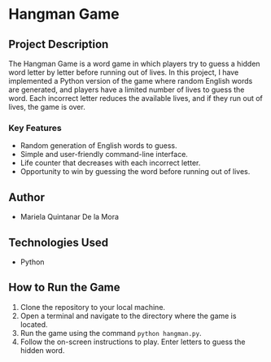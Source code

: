 # Hangman Game

## Project Description

The Hangman Game is a word game in which players try to guess a hidden word letter by letter before running out of lives.
In this project, I have implemented a Python version of the game where random English words are generated, and players have a limited number of lives to guess the word. 
Each incorrect letter reduces the available lives, and if they run out of lives, the game is over.

### Key Features

- Random generation of English words to guess.
- Simple and user-friendly command-line interface.
- Life counter that decreases with each incorrect letter.
- Opportunity to win by guessing the word before running out of lives.


## Author

- Mariela Quintanar De la Mora

## Technologies Used

- Python

## How to Run the Game

1. Clone the repository to your local machine.
2. Open a terminal and navigate to the directory where the game is located.
3. Run the game using the command `python hangman.py`.
4. Follow the on-screen instructions to play. Enter letters to guess the hidden word.
